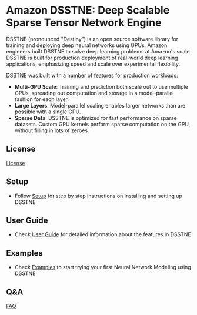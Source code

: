 # Amazon DSSTNE: Deep Scalable Sparse Tensor Network Engine

DSSTNE (pronounced "Destiny") is an open source software library for training and deploying deep neural
networks using GPUs. Amazon engineers built DSSTNE to solve deep learning
problems at Amazon's scale. DSSTNE is built for production deployment of real-world
deep learning applications, emphasizing speed and scale over experimental flexibility.

DSSTNE was built with a number of features for production workloads:

* **Multi-GPU Scale**: Training and prediction
both scale out to use multiple GPUs, spreading out computation
and storage in a model-parallel fashion for each layer.
* **Large Layers**: Model-parallel scaling enables larger networks than
are possible with a single GPU.
* **Sparse Data**: DSSTNE is optimized for fast performance on sparse datasets. Custom GPU kernels perform sparse computation on the GPU, without filling in lots of zeroes.

## License
[License](LICENSE)

## Setup
* Follow [Setup](docs/getting_started/setup.md) for step by step instructions on installing and setting up DSSTNE

## User Guide
* Check [User Guide](docs/getting_started/userguide.md) for detailed information about the features in DSSTNE

## Examples
* Check [Examples](docs/getting_started/examples.md) to start trying your first Neural Network Modeling using DSSTNE

## Q&A
[FAQ](FAQ.md)
